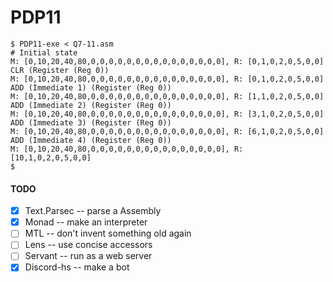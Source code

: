 # PDP11

```
$ PDP11-exe < Q7-11.asm
# Initial state
M: [0,10,20,40,80,0,0,0,0,0,0,0,0,0,0,0,0,0,0,0], R: [0,1,0,2,0,5,0,0]
CLR (Register (Reg 0))
M: [0,10,20,40,80,0,0,0,0,0,0,0,0,0,0,0,0,0,0,0], R: [0,1,0,2,0,5,0,0]
ADD (Immediate 1) (Register (Reg 0))
M: [0,10,20,40,80,0,0,0,0,0,0,0,0,0,0,0,0,0,0,0], R: [1,1,0,2,0,5,0,0]
ADD (Immediate 2) (Register (Reg 0))
M: [0,10,20,40,80,0,0,0,0,0,0,0,0,0,0,0,0,0,0,0], R: [3,1,0,2,0,5,0,0]
ADD (Immediate 3) (Register (Reg 0))
M: [0,10,20,40,80,0,0,0,0,0,0,0,0,0,0,0,0,0,0,0], R: [6,1,0,2,0,5,0,0]
ADD (Immediate 4) (Register (Reg 0))
M: [0,10,20,40,80,0,0,0,0,0,0,0,0,0,0,0,0,0,0,0], R: [10,1,0,2,0,5,0,0]
$
```


#### TODO

- [x] Text.Parsec -- parse a Assembly
- [x] Monad -- make an interpreter
- [ ] MTL -- don't invent something old again
- [ ] Lens -- use concise accessors
- [ ] Servant -- run as a web server
- [x] Discord-hs -- make a bot
